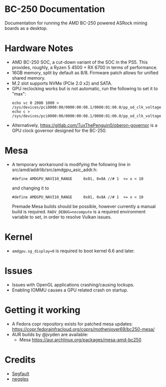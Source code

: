 # BC-250 Documentation
Documentation for running the AMD BC-250 powered ASRock mining boards as a desktop.

# Hardware Notes
- AMD BC-250 SOC, a cut-down variant of the SOC in the PS5. This provides, roughly, a Ryzen 5 4500 + RX 6700 in terms of performance.
- 16GB memory, split by default as 8/8. Firmware patch allows for unified shared memory.
- M.2 slot supports NVMe (PCIe 2.0 x2) and SATA.
- GPU reclocking works but is not automatic, run the following to set it to "max":
  ```
  echo vc 0 2000 1000 > /sys/devices/pci0000:00/0000:00:08.1/0000:01:00.0/pp_od_clk_voltage
  echo c > /sys/devices/pci0000:00/0000:00:08.1/0000:01:00.0/pp_od_clk_voltage
  ```
- Alternatively, https://gitlab.com/TuxThePenguin0/oberon-governor is a GPU clock governor designed for the BC-250.
# Mesa
- A temporary workaround is modifying the following line in src/amd/addrlib/src/amdgpu_asic_addr.h:
  ```
  #define AMDGPU_NAVI10_RANGE     0x01, 0x0A //# 1  <= x < 10
  ```
  and changing it to
  ```
  #define AMDGPU_NAVI10_RANGE     0x01, 0x8A //# 1  <= x < 10
  ```
  Premade Mesa builds should be possible, however currently a manual build is required. ``RADV_DEBUG=nocompute`` is a required environment variable to set, in order to resolve Vulkan issues.

# Kernel
- ``amdgpu.sg_display=0`` is required to boot kernel 6.6 and later. 

# Issues
- Issues with OpenGL applications crashing/causing lockups.
- Enabling IOMMU causes a GPU related crash on startup. 



# Getting it working
- A Fedora copr repository exists for patched mesa updates: https://copr.fedorainfracloud.org/coprs/mothenjoyer69/bc250-mesa/
- AUR builds by @jvyden are available:
	- Mesa https://aur.archlinux.org/packages/mesa-amd-bc250

# Credits
- [Segfault](https://github.com/TuxThePenguin0)
- [neggles](https://github.com/neggles)
